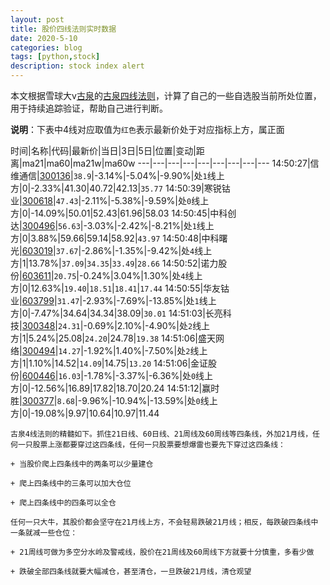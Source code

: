 ```yaml
---
layout: post
title: 股价四线法则实时数据
date: 2020-5-10
categories: blog
tags: [python,stock]
description: stock index alert
---
```



本文根据雪球大v[古泉](https://xueqiu.com/u/7148646888)的[古泉四线法则](https://xueqiu.com/7148646888/130498192)，计算了自己的一些自选股当前所处位置，用于持续追踪验证，帮助自己进行判断。

**说明**：下表中4线对应取值为`红色`表示最新价处于对应指标上方，属正面

时间|名称|代码|最新价|当日|3日|5日|位置|变动|距离|ma21|ma60|ma21w|ma60w
---|---|---|---|---|---|---|---|---
14:50:27|信维通信|[300136](https://xueqiu.com/S/SZ300136)|`38.9`|-3.14%|-5.04%|-9.90%|处`1`线上方|0|-2.33%|41.30|40.72|42.13|`35.77`
14:50:39|寒锐钴业|[300618](https://xueqiu.com/S/SZ300618)|`47.43`|-2.11%|-5.38%|-9.59%|处`0`线上方|0|-14.09%|50.01|52.43|61.96|58.03
14:50:45|中科创达|[300496](https://xueqiu.com/S/SZ300496)|`56.63`|-3.03%|-2.42%|-8.21%|处`1`线上方|0|3.88%|59.66|59.14|58.92|`43.97`
14:50:48|中科曙光|[603019](https://xueqiu.com/S/SH603019)|`37.67`|-2.86%|-1.35%|-9.42%|处`4`线上方|1|13.78%|`37.09`|`34.35`|`33.49`|`28.66`
14:50:52|诺力股份|[603611](https://xueqiu.com/S/SH603611)|`20.75`|-0.24%|3.04%|1.30%|处`4`线上方|0|12.63%|`19.40`|`18.51`|`18.41`|`17.44`
14:50:55|华友钴业|[603799](https://xueqiu.com/S/SH603799)|`31.47`|-2.93%|-7.69%|-13.85%|处`1`线上方|0|-7.47%|34.64|34.34|38.09|`30.01`
14:51:03|长亮科技|[300348](https://xueqiu.com/S/SZ300348)|`24.31`|-0.69%|2.10%|-4.90%|处`2`线上方|1|5.24%|25.08|`24.20`|24.78|`19.38`
14:51:06|盛天网络|[300494](https://xueqiu.com/S/SZ300494)|`14.27`|-1.92%|1.40%|-7.50%|处`2`线上方|1|1.10%|14.52|`14.09`|14.75|`13.20`
14:51:06|金证股份|[600446](https://xueqiu.com/S/SH600446)|`16.03`|-1.78%|-3.37%|-6.36%|处`0`线上方|0|-12.56%|16.89|17.82|18.70|20.24
14:51:12|赢时胜|[300377](https://xueqiu.com/S/SZ300377)|`8.68`|-9.96%|-10.94%|-13.59%|处`0`线上方|0|-19.08%|9.97|10.64|10.97|11.44

```
古泉4线法则的精髓如下。抓住21日线、60日线、21周线及60周线等四条线，外加21月线，任何一只股票上涨都要穿过这四条线，任何一只股票要想爆雷也要先下穿过这四条线：

+ 当股价爬上四条线中的两条可以少量建仓

+ 爬上四条线中的三条可以加大仓位

+ 爬上四条线中的四条可以全仓

任何一只大牛，其股价都会坚守在21月线上方，不会轻易跌破21月线；相反，每跌破四条线中一条就减一些仓位：

+ 21周线可做为多空分水岭及警戒线，股价在21周线及60周线下方就要十分慎重，多看少做

+ 跌破全部四条线就要大幅减仓，甚至清仓，一旦跌破21月线，清仓观望
```